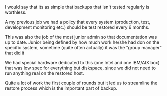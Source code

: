 I would say that its as simple that backups that isn't tested regularly is worthless.

A my previous job we had a policy that every system (production, test, development monitoring etc.) should be test restored every 6 months.

This was also the job of the most junior admin so that documentation was up to date. Junior being defined by how much work he/she had don on the specific system, sometime (quite often actually) it was the "group manager" that did it

We had special hardware dedicated to this (one Intel and one IBM/AIX box) that was low spec for everything but diskspace, since we did not need to run anything real on the restored host.

Quite a lot of work the first couple of rounds but it led us to streamline the restore process which is the important part of backup.
